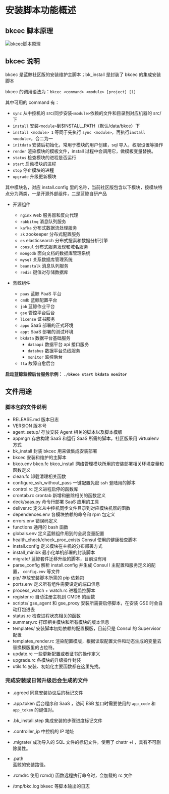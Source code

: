 # 安装脚本功能概述

## bkcec 脚本原理

![bkcec脚本原理](/assets/bkcec_flow.png)

## bkcec 说明

bkcec 是蓝鲸社区版的安装维护主脚本；bk_install 是封装了 bkcec 的集成安装脚本

bkcec 的调用语法为：`bkcec <command> <module> [project] [1]`

其中可用的 command 有：

* `sync`
从中控机的 src/同步安装`<module>`依赖的文件和目录到对应机器的 src/下
* `install`
安装`<module>`到$INSTALL_PATH（默认/data/bkce）下
* `install <module> 1`
等同于先执行 `sync <module>`，再执行`install <module>`，合二为一
* `initdata`
安装后初始化，常用于模块的用户创建，sql 导入，权限设置等操作
* `render`
渲染模块的模板文件，install 过程中会调用它，做模板变量替换。
* `status`
检查模块的进程是否运行
* `start`
启动模块的进程
* `stop`
停止模块的进程
* `upgrade`
升级更新模块

其中模块名，对应 install.config 里的名称，当前社区版包含以下模块，按模块特点分为两类，一是开源外部组件，二是蓝鲸自研产品

* 开源组件
  - `nginx`  web 服务器和反向代理
  - `rabbitmq` 消息队列服务
  - `kafka` 分布式数据流处理服务
  - `zk` zookeeper 分布式配置服务
  - `es` elasticsearch 分布式搜索和数据分析引擎
  - `consul` 分布式服务发现和域名服务
  - `mongodb` 面向文档的数据库管理系统
  - `mysql` 关系数据库管理系统
  - `beanstalk` 消息队列服务
  - `redis` 键值对存储数据库

* 蓝鲸组件
  - `paas` 蓝鲸 PaaS 平台
  - `cmdb` 蓝鲸配置平台
  - `job` 蓝鲸作业平台
  - `gse` 管控平台后台
  - `license` 证书服务
  - `appo`  SaaS 部署的正式环境
  - `appt` SaaS 部署的测试环境
  - `bkdata` 数据平台基础服务
    - `dataapi` 数据平台 api 接口服务
    - `databus` 数据平台总线服务
    - `monitor` 监控后台
  - `fta` 故障自愈后台

**启动蓝鲸监控后台服务示例： `./bkece start bkdata monitor`**

## 文件用途

### 脚本包的文件说明

* RELEASE.md
版本日志
* VERSION
版本号
* agent_setup/
存放安装 Agent 相关的脚本以及脚本模版
* appmgr/
存放构建 SaaS 和运行 SaaS 所需的脚本，社区版采用 virtualenv 方式
* bk_install
封装 bkcec 用来做集成安装部署
* bkcec
安装和维护的主脚本
* bkco.env bkco.fc bkco_install
网络管理模块所用的安装部署相关环境变量和函数定义
* clean.fc
卸载清理相关函数
* configure_ssh_without_pass
一键配置免密 ssh 登陆用的脚本
* control.rc
定义进程启停的函数库
* crontab.rc
crontab 新增和删除相关的函数定义
* deck/saas.py
命令行部署 SaaS 应用的工具
* deliver.rc
定义从中控机同步文件目录到对应模块机器的函数
* dependences.env
各模块依赖的命令和 rpm 包定义
* errors.env
错误码定义
* functions
通用的 bash 函数
* globals.env
定义蓝鲸组件用到的全局变量配置
* health_check/check_proc_exists
Consul 使用的健康检查脚本
* install.config
定义模块在主机的分布部署方式
* install_minibk
最小化单机部署的封装脚本
* migrate/
蓝鲸套件迁移升级的脚本，目前没有用
* parse_config
解析 install.config 并生成 Consul l 主配置和服务定义的配置， `config.env` 等文件
* pip/
存放安装脚本所需的 pip 依赖包
* ports.env
定义所有组件需要设定的端口信息
* process_watch + watch.rc
进程监控脚本
* register.rc
自动注册主机到 CMDB 的函数
* scripts/
gse_agent 和 gse_proxy 安装所需要启停脚本，在安装 GSE 时会自动打包进去
* status.rc
检查进程状态相关的函数
* summary.rc
打印相关模块和所有模块的版本信息
* templates/
安装脚本初始依赖的配置模版，目前只是 Consul 的 Supervisor 配置
* templates_render.rc
渲染配置模版，根据读取配置文件和动态生成的变量去替换模版里的占位符。
* update.rc
一些更新配置或者证书的操作定义
* upgrade.rc
各模块的升级操作封装
* utils.fc
安装、初始化主要函数都在这里先找。

### 完成安装或日常升级后会生成的文件

* .agreed
同意安装协议后的标记文件

* .app.token
后台程序和 SaaS ，访问 ESB 接口时需要使用的 `app_code` 和 `app_token` 的键值对。

* .bk_install.step
集成安装的步骤进度标记文件

* .controller_ip
中控机的 IP 地址

* .migrate/
成功导入的 SQL 文件的标记文件。使用了 chattr +i ，具有不可删除属性。

* .path  
蓝鲸的安装路径。

* .rcmdrc
使用 rcmd() 函数远程执行命令时，会加载的 rc 文件

* /tmp/bkc.log
bkeec 等脚本输出的日志

